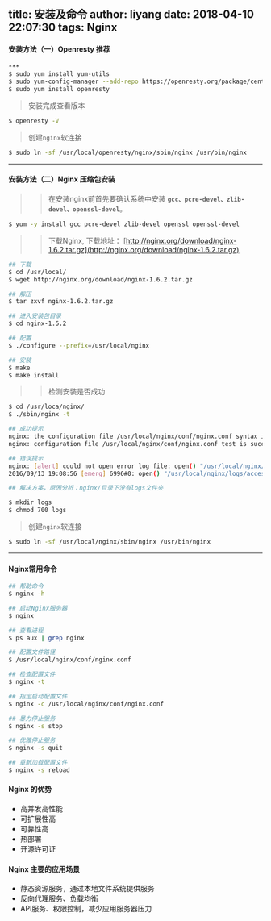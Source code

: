 title: 安装及命令
author: liyang
date: 2018-04-10 22:07:30
tags: Nginx
---
#### 安装方法（一）**Openresty 推荐**
 
 ```bash
 *** 
 $ sudo yum install yum-utils
 $ sudo yum-config-manager --add-repo https://openresty.org/package/centos/openresty.repo
 $ sudo yum install openresty
 ```
 
>安装完成查看版本
 
 ```bash
 $ openresty -V
 ```
 
>创建`nginx`软连接
 
 ```bash
 $ sudo ln -sf /usr/local/openresty/nginx/sbin/nginx /usr/bin/nginx
 ```
 
 ---
 
#### 安装方法（二）Nginx 压缩包安装

>>在安装nginx前首先要确认系统中安装 **`gcc、pcre-devel、zlib-devel、openssl-devel`**。

```bash
$ yum -y install gcc pcre-devel zlib-devel openssl openssl-devel
```

>>下载Nginx, 下载地址： [http://nginx.org/download/nginx-1.6.2.tar.gz](http://nginx.org/download/nginx-1.6.2.tar.gz)

```bash
## 下载
$ cd /usr/local/
$ wget http://nginx.org/download/nginx-1.6.2.tar.gz

## 解压
$ tar zxvf nginx-1.6.2.tar.gz

## 进入安装包目录
$ cd nginx-1.6.2

## 配置
$ ./configure --prefix=/usr/local/nginx

## 安装
$ make
$ make install 
```

>>检测安装是否成功

```bash
$ cd /usr/loca/nginx/
$ ./sbin/nginx -t

## 成功提示
nginx: the configuration file /usr/local/nginx/conf/nginx.conf syntax is ok
nginx: configuration file /usr/local/nginx/conf/nginx.conf test is successful

## 错误提示
nginx: [alert] could not open error log file: open() "/usr/local/nginx/logs/error.log" failed (2: No such file or directory)
2016/09/13 19:08:56 [emerg] 6996#0: open() "/usr/local/nginx/logs/access.log" failed (2: No such file or directory)

## 解决方案，原因分析：nginx/目录下没有logs文件夹

$ mkdir logs
$ chmod 700 logs
```

>创建`nginx`软连接
 
 ```bash
 $ sudo ln -sf /usr/local/nginx/sbin/nginx /usr/bin/nginx
 ```
 
---

#### Nginx常用命令

```bash
## 帮助命令
$ nginx -h

## 启动Nginx服务器
$ nginx

## 查看进程
$ ps aux | grep nginx

## 配置文件路径
$ /usr/local/nginx/conf/nginx.conf

## 检查配置文件
$ nginx -t

## 指定启动配置文件
$ nginx -c /usr/local/nginx/conf/nginx.conf

## 暴力停止服务
$ nginx -s stop

## 优雅停止服务
$ nginx -s quit

## 重新加载配置文件
$ nginx -s reload
```

#### Nginx 的优势
 
 * 高并发高性能
 * 可扩展性高
 * 可靠性高
 * 热部署
 * 开源许可证
 
#### Nginx 主要的应用场景
 
 * 静态资源服务，通过本地文件系统提供服务
 * 反向代理服务、负载均衡
 * API服务、权限控制，减少应用服务器压力